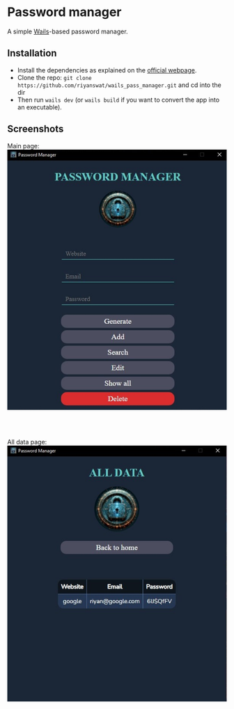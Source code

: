# Password manager

A simple [Wails](https://wails.io/)-based password manager.

## Installation

- Install the dependencies as explained on the [official webpage](https://wails.io/docs/gettingstarted/installation).
- Clone the repo: `git clone https://github.com/riyanswat/wails_pass_manager.git` and cd into the dir
- Then run `wails dev` (or `wails build` if you want to convert the app into an executable).

## Screenshots

Main page: <br>
![main page](ss1.jpg)

<br><br>

All data page: <br>
![all data](ss2.jpg)
